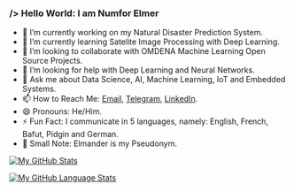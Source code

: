 ### /> Hello World: I am Numfor Elmer

- 🔭 I’m currently working on my Natural Disaster Prediction System.
- 🌱 I’m currently learning Satelite Image Processing with Deep Learning.
- 👯 I’m looking to collaborate with OMDENA Machine Learning Open Source Projects.
- 🤔 I’m looking for help with Deep Learning and Neural Networks.
- 💬 Ask me about Data Science, AI, Machine Learning, IoT and Embedded Systems.
- 📫 How to Reach Me: [Email](mailto:elmerelmander@gmail.com), [Telegram](https://t.me/terraxscitech), [LinkedIn](https://www.linkedin.com/in/numfor-elmer-316b4218a).
- 😄 Pronouns: He/Him.
- ⚡ Fun Fact: I communicate in 5 languages, namely: English, French, Bafut, Pidgin and German.
- 📝 Small Note: Elmander is my Pseudonym.

[![My GitHub Stats](https://github-readme-stats.vercel.app/api/?username=N-Elmer&count_private=true&show_icons=true&theme=cobalt&showicons=true)]()

[![My GitHub Language Stats](https://github-readme-stats.vercel.app/api/top-langs/?username=N-Elmer&langs_count=5&theme=cobalt)]()
